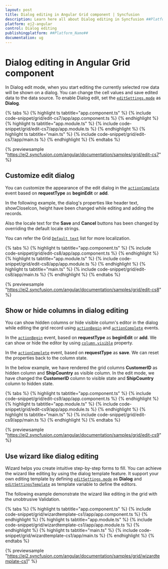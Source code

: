 ```yaml
---
layout: post
title: Dialog editing in Angular Grid component | Syncfusion
description: Learn here all about Dialog editing in Syncfusion ##Platform_Name## Grid component of Syncfusion Essential JS 2 and more.
platform: ej2-angular
control: Dialog editing 
publishingplatform: ##Platform_Name##
documentation: ug
---
```


# Dialog editing in Angular Grid component

In Dialog edit mode, when you start editing the currently selected row data will be shown on a dialog.
You can change the cell values and save edited data to the data source.
To enable Dialog edit, set the [`editSettings.mode`](https://ej2.syncfusion.com/angular/documentation/api/grid/editSettings/#mode) as **Dialog**.

{% tabs %}
{% highlight ts tabtitle="app.component.ts" %}
{% include code-snippet/grid/edit-cs7/app/app.component.ts %}
{% endhighlight %}
{% highlight ts tabtitle="app.module.ts" %}
{% include code-snippet/grid/edit-cs7/app/app.module.ts %}
{% endhighlight %}
{% highlight ts tabtitle="main.ts" %}
{% include code-snippet/grid/edit-cs7/app/main.ts %}
{% endhighlight %}
{% endtabs %}
  
{% previewsample "https://ej2.syncfusion.com/angular/documentation/samples/grid/edit-cs7" %}

## Customize edit dialog

You can customize the appearance of the edit dialog in the [`actionComplete`](https://ej2.syncfusion.com/angular/documentation/api/grid/#actioncomplete) event based on **requestType** as **beginEdit** or **add**.

In the following example, the dialog's properties like header text, showCloseIcon, height have been changed while editing and adding the records.

Also the locale text for the **Save** and **Cancel** buttons has been changed by overriding the default locale strings.

You can refer the Grid [`Default text`](../global-local/) list for more localization.

{% tabs %}
{% highlight ts tabtitle="app.component.ts" %}
{% include code-snippet/grid/edit-cs8/app/app.component.ts %}
{% endhighlight %}
{% highlight ts tabtitle="app.module.ts" %}
{% include code-snippet/grid/edit-cs8/app/app.module.ts %}
{% endhighlight %}
{% highlight ts tabtitle="main.ts" %}
{% include code-snippet/grid/edit-cs8/app/main.ts %}
{% endhighlight %}
{% endtabs %}
  
{% previewsample "https://ej2.syncfusion.com/angular/documentation/samples/grid/edit-cs8" %}

## Show or hide columns in dialog editing

You can show hidden columns or hide visible column's editor in the dialog while editing the grid record using [`actionBegin`](https://ej2.syncfusion.com/angular/documentation/api/grid/#actionbegin) and [`actionComplete`](https://ej2.syncfusion.com/angular/documentation/api/grid/#actioncomplete) events.

In the [`actionBegin`](https://ej2.syncfusion.com/angular/documentation/api/grid/#actionbegin) event, based on **requestType** as **beginEdit** or  **add**. We can show or hide the editor by using [`column.visible`](https://ej2.syncfusion.com/angular/documentation/api/grid/column/#visible) property.

In the [`actionComplete`](https://ej2.syncfusion.com/angular/documentation/api/grid/#actioncomplete) event, based on **requestType** as **save**. We can reset the properties back to the column state.

In the below example, we have rendered the grid columns **CustomerID** as hidden column and **ShipCountry** as visible column. In the edit mode, we have changed the **CustomerID** column to visible state and **ShipCountry** column to hidden state.

{% tabs %}
{% highlight ts tabtitle="app.component.ts" %}
{% include code-snippet/grid/edit-cs9/app/app.component.ts %}
{% endhighlight %}
{% highlight ts tabtitle="app.module.ts" %}
{% include code-snippet/grid/edit-cs9/app/app.module.ts %}
{% endhighlight %}
{% highlight ts tabtitle="main.ts" %}
{% include code-snippet/grid/edit-cs9/app/main.ts %}
{% endhighlight %}
{% endtabs %}
  
{% previewsample "https://ej2.syncfusion.com/angular/documentation/samples/grid/edit-cs9" %}

## Use wizard like dialog editing

Wizard helps you create intuitive step-by-step forms to fill. You can achieve the wizard like editing by using the dialog template feature. It support your own editing template by defining [`editSettings.mode`](https://ej2.syncfusion.com/angular/documentation/api/grid/editSettings/#mode) as **Dialog** and [`editSettingsTemplate`](https://ej2.syncfusion.com/angular/documentation/api/grid/editSettings/#template) as template variable to define the editors.

The following example demonstrate the wizard like editing in the grid with the unobtrusive Validation.

{% tabs %}
{% highlight ts tabtitle="app.component.ts" %}
{% include code-snippet/grid/wizardtemplate-cs1/app/app.component.ts %}
{% endhighlight %}
{% highlight ts tabtitle="app.module.ts" %}
{% include code-snippet/grid/wizardtemplate-cs1/app/app.module.ts %}
{% endhighlight %}
{% highlight ts tabtitle="main.ts" %}
{% include code-snippet/grid/wizardtemplate-cs1/app/main.ts %}
{% endhighlight %}
{% endtabs %}
  
{% previewsample "https://ej2.syncfusion.com/angular/documentation/samples/grid/wizardtemplate-cs1" %}